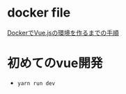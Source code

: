 # docker file
[DockerでVue.jsの環境を作るまでの手順](https://zenn.dev/tet0h/articles/docker-vuejs)
# 初めてのvue開発
- `yarn run dev`